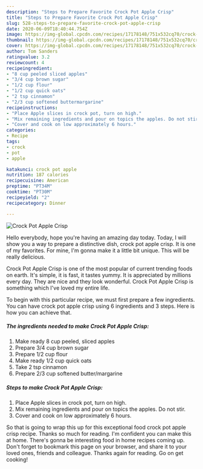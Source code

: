 ```yaml
---
description: "Steps to Prepare Favorite Crock Pot Apple Crisp"
title: "Steps to Prepare Favorite Crock Pot Apple Crisp"
slug: 528-steps-to-prepare-favorite-crock-pot-apple-crisp
date: 2020-06-09T18:40:44.754Z
image: https://img-global.cpcdn.com/recipes/17178148/751x532cq70/crock-pot-apple-crisp-recipe-main-photo.jpg
thumbnail: https://img-global.cpcdn.com/recipes/17178148/751x532cq70/crock-pot-apple-crisp-recipe-main-photo.jpg
cover: https://img-global.cpcdn.com/recipes/17178148/751x532cq70/crock-pot-apple-crisp-recipe-main-photo.jpg
author: Tom Sanders
ratingvalue: 3.2
reviewcount: 4
recipeingredient:
- "8 cup peeled sliced apples"
- "3/4 cup brown sugar"
- "1/2 cup flour"
- "1/2 cup quick oats"
- "2 tsp cinnamon"
- "2/3 cup softened buttermargarine"
recipeinstructions:
- "Place Apple slices in crock pot, turn on high."
- "Mix remaining ingredients and pour on topics the apples. Do not stir."
- "Cover and cook on low approximately 6 hours."
categories:
- Recipe
tags:
- crock
- pot
- apple

katakunci: crock pot apple 
nutrition: 187 calories
recipecuisine: American
preptime: "PT34M"
cooktime: "PT30M"
recipeyield: "2"
recipecategory: Dinner

---
```



![Crock Pot Apple Crisp](https://img-global.cpcdn.com/recipes/17178148/751x532cq70/crock-pot-apple-crisp-recipe-main-photo.jpg)

Hello everybody, hope you're having an amazing day today. Today, I will show you a way to prepare a distinctive dish, crock pot apple crisp. It is one of my favorites. For mine, I'm gonna make it a little bit unique. This will be really delicious.



Crock Pot Apple Crisp is one of the most popular of current trending foods on earth. It's simple, it is fast, it tastes yummy. It is appreciated by millions every day. They are nice and they look wonderful. Crock Pot Apple Crisp is something which I've loved my entire life.


To begin with this particular recipe, we must first prepare a few ingredients. You can have crock pot apple crisp using 6 ingredients and 3 steps. Here is how you can achieve that.

##### The ingredients needed to make Crock Pot Apple Crisp:

1. Make ready 8 cup peeled, sliced apples
1. Prepare 3/4 cup brown sugar
1. Prepare 1/2 cup flour
1. Make ready 1/2 cup quick oats
1. Take 2 tsp cinnamon
1. Prepare 2/3 cup softened butter/margarine




##### Steps to make Crock Pot Apple Crisp:

1. Place Apple slices in crock pot, turn on high.
1. Mix remaining ingredients and pour on topics the apples. Do not stir.
1. Cover and cook on low approximately 6 hours.




So that is going to wrap this up for this exceptional food crock pot apple crisp recipe. Thanks so much for reading. I'm confident you can make this at home. There's gonna be interesting food in home recipes coming up. Don't forget to bookmark this page on your browser, and share it to your loved ones, friends and colleague. Thanks again for reading. Go on get cooking!
